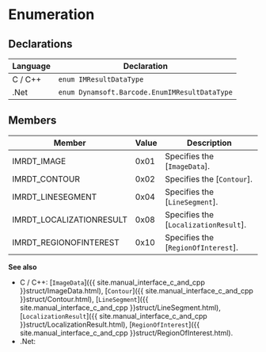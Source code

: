 #  Enumeration



## Declarations
   
| Language | Declaration |
| -------- | ----------- |
| C / C++ | `enum IMResultDataType` |
| .Net | `enum Dynamsoft.Barcode.EnumIMResultDataType` |


## Members
   
| Member | Value | Description |
| ------ | ----- | ----------- |
| IMRDT_IMAGE | 0x01 | Specifies the [`ImageData`]. |
| IMRDT_CONTOUR | 0x02 | Specifies the [`Contour`]. |
| IMRDT_LINESEGMENT | 0x04 | Specifies the [`LineSegment`]. |
| IMRDT_LOCALIZATIONRESULT | 0x08 | Specifies the [`LocalizationResult`]. |
| IMRDT_REGIONOFINTEREST  | 0x10 | Specifies the [`RegionOfInterest`]. |

**See also**
- C / C++: [`ImageData`]({{ site.manual_interface_c_and_cpp }}struct/ImageData.html), [`Contour`]({{ site.manual_interface_c_and_cpp }}struct/Contour.html), [`LineSegment`]({{ site.manual_interface_c_and_cpp }}struct/LineSegment.html), [`LocalizationResult`]({{ site.manual_interface_c_and_cpp }}struct/LocalizationResult.html), [`RegionOfInterest`]({{ site.manual_interface_c_and_cpp }}struct/RegionOfInterest.html).   
- .Net: 
